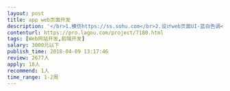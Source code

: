 ```yaml
---                
layout: post       
title: app web页面开发           
description: '</br>1.模仿https://ss.sohu.com</br>2.设计web页面UI-蓝白色调</br>3.完成前端代码使用H5与JS</br>4.要求页面是手机响应页面可以按屏幕大小缩放</br>'     
contenturl: https://pro.lagou.com/project/7180.html      
tags: [Web网站开发,前端开发]            
salary: 3000元以下          
publish_time: 2018-04-09 13:17:46         
review: 2677人                   
apply: 18人                   
recommend: 1人                   
time_range: 1-2周              
---                 
```

